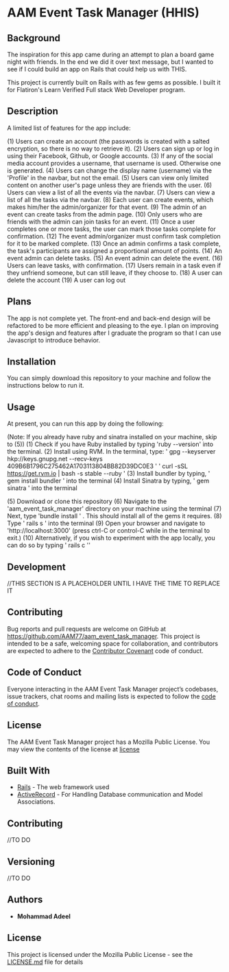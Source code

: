
# AAM Event Task Manager (HHIS)

## Background

The inspiration for this app came during an attempt to plan a board game night with friends. In the end we did it over text message, but I wanted to see if I could build an app on Rails that could help us with THIS.

This project is currently built on Rails with as few gems as possible. I built it for Flatiron's Learn Verified Full stack Web Developer program.

## Description

A limited list of features for the app include:

(1) Users can create an account (the passwords is created with a salted encryption, so there is no way to retrieve it).
(2) Users can sign up or log in using their Facebook, Github, or Google accounts.
(3) If any of the social media account provides a username, that username is used. Otherwise one is generated.
(4) Users can change the display name (username) via the 'Profile' in the navbar, but not the email.
(5) Users can view only limited content on another user's page unless they are friends with the user.
(6) Users can view a list of all the events via the navbar.
(7) Users can view a list of all the tasks via the navbar.
(8) Each user can create events, which makes him/her the admin/organizer for that event.
(9) The admin of an event can create tasks from the admin page.
(10) Only users who are friends with the admin can join tasks for an event.
(11) Once a user completes one or more tasks, the user can mark those tasks complete for confirmation.
(12) The event admin/organizer must confirm task completion for it to be marked complete.
(13) Once an admin confirms a task complete, the task's participants are assigned a proportional amount of points.
(14) An event admin can delete tasks.
(15) An event admin can delete the event.
(16) Users can leave tasks, with confirmation.
(17) Users remain in a task even if they unfriend someone, but can still leave, if they choose to.
(18) A user can delete the account
(19) A user can log out

## Plans

The app is not complete yet. The front-end and back-end design will be refactored to be more efficient and pleasing to the eye.
I plan on improving the app's design and features after I graduate the program so that I can use Javascript to introduce behavior.

## Installation

You can simply download this repository to your machine and follow the instructions below to run it.

## Usage

At present, you can run this app by doing the following:

(Note: If you already have ruby and sinatra installed on your machine, skip to (5))
(1) Check if you have Ruby installed by typing 'ruby --version' into the terminal.
(2) Install using RVM. In the terminal, type:
' gpg --keyserver hkp://keys.gnupg.net --recv-keys 409B6B1796C275462A1703113804BB82D39DC0E3 '
' curl -sSL https://get.rvm.io | bash -s stable --ruby '
(3) Install bundler by typing, ' gem install bundler ' into the terminal
(4) Install Sinatra by typing, ' gem sinatra ' into the terminal

(5) Download or clone this repository
(6) Navigate to the 'aam_event_task_manager' directory on your machine using the terminal
(7) Next, type 'bundle install ' . This should install all of the gems it requires.
(8) Type ' rails s ' into the terminal
(9) Open your browser and navigate to 'http://localhost:3000' (press ctrl-C or control-C while in the terminal to exit.)
(10) Alternatively, if you wish to experiment with the app locally, you can do so by typing ' rails c ''

## Development

//THIS SECTION IS A PLACEHOLDER UNTIL I HAVE THE TIME TO REPLACE IT

## Contributing

Bug reports and pull requests are welcome on GitHub at https://github.com/AAM77/aam_event_task_manager. This project is intended to be a safe, welcoming space for collaboration, and contributors are expected to adhere to the [Contributor Covenant](http://contributor-covenant.org) code of conduct.

## Code of Conduct

Everyone interacting in the AAM Event Task Manager project’s codebases, issue trackers, chat rooms and mailing lists is expected to follow the [code of conduct](https://github.com/AAM77/aam_event_task_manager/blob/master/CODE_OF_CONDUCT.md).

## License
The AAM Event Task Manager project has a Mozilla Public License. You may view the contents of the license at [license](https://github.com/AAM77/aam_event_task_manager/blob/master/LICENSE)

## Built With

* [Rails](https://guides.rubyonrails.org/) - The web framework used
* [ActiveRecord](https://guides.rubyonrails.org/active_record_basics.html) - For Handling Database communication and Model Associations.

## Contributing

//TO DO

## Versioning

//TO DO

## Authors

* **Mohammad Adeel**

## License

This project is licensed under the Mozilla Public License - see the [LICENSE.md](LICENSE.md) file for details
